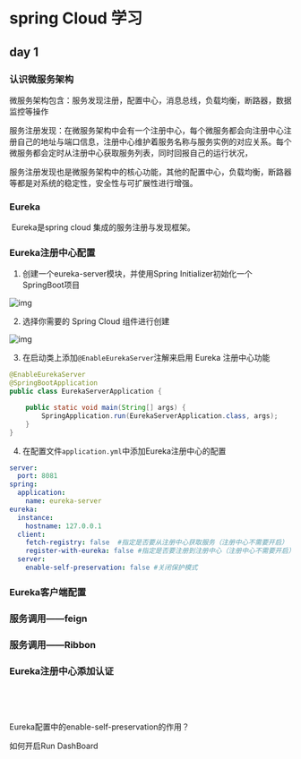 # spring Cloud 学习

## day 1

### 认识微服务架构

​	微服务架构包含：服务发现注册，配置中心，消息总线，负载均衡，断路器，数据监控等操作

​	服务注册发现：在微服务架构中会有一个注册中心，每个微服务都会向注册中心注册自己的地址与端口信息，注册中心维护着服务名称与服务实例的对应关系。每个微服务都会定时从注册中心获取服务列表，同时回报自己的运行状况，

​	服务注册发现也是微服务架构中的核心功能，其他的配置中心，负载均衡，断路器等都是对系统的稳定性，安全性与可扩展性进行增强。

### Eureka

​	Eureka是spring cloud 集成的服务注册与发现框架。

### Eureka注册中心配置

1. 创建一个eureka-server模块，并使用Spring Initializer初始化一个SpringBoot项目

![img](http://www.macrozheng.com/images/springcloud_eureka_01.png)

2. 选择你需要的 Spring Cloud 组件进行创建

![img](http://www.macrozheng.com/images/springcloud_eureka_03.png)

3. 在启动类上添加`@EnableEurekaServer`注解来启用 Eureka 注册中心功能

```java
@EnableEurekaServer
@SpringBootApplication
public class EurekaServerApplication {

    public static void main(String[] args) {
        SpringApplication.run(EurekaServerApplication.class, args);
    }
}
```

4. 在配置文件`application.yml`中添加Eureka注册中心的配置

```yaml
server:
  port: 8081
spring:
  application:
    name: eureka-server
eureka:
  instance:
    hostname: 127.0.0.1
  client:
    fetch-registry: false  #指定是否要从注册中心获取服务（注册中心不需要开启）
    register-with-eureka: false #指定是否要注册到注册中心（注册中心不需要开启）
  server:
    enable-self-preservation: false #关闭保护模式
```

###	Eureka客户端配置

###	服务调用——feign

###	服务调用——Ribbon

###	Eureka注册中心添加认证

​

​



Eureka配置中的enable-self-preservation的作用？

如何开启Run DashBoard